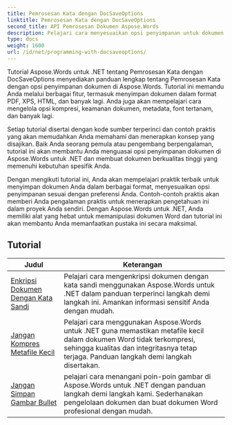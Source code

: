 ```yaml
---
title: Pemrosesan Kata dengan DocSaveOptions
linktitle: Pemrosesan Kata dengan DocSaveOptions
second_title: API Pemrosesan Dokumen Aspose.Words
description: Pelajari cara menyesuaikan opsi penyimpanan untuk dokumen Word menggunakan Aspose.Words for .NET. Tutorial ini memandu Anda melalui berbagai opsi yang tersedia, seperti format file, kompresi, perlindungan kata sandi.
type: docs
weight: 1600
url: /id/net/programming-with-docsaveoptions/
---
```

Tutorial Aspose.Words untuk .NET tentang Pemrosesan Kata dengan DocSaveOptions menyediakan panduan lengkap tentang Pemrosesan Kata dengan opsi penyimpanan dokumen di Aspose.Words. Tutorial ini memandu Anda melalui berbagai fitur, termasuk menyimpan dokumen dalam format PDF, XPS, HTML, dan banyak lagi. Anda juga akan mempelajari cara mengelola opsi kompresi, keamanan dokumen, metadata, font tertanam, dan banyak lagi.

Setiap tutorial disertai dengan kode sumber terperinci dan contoh praktis yang akan memudahkan Anda memahami dan menerapkan konsep yang disajikan. Baik Anda seorang pemula atau pengembang berpengalaman, tutorial ini akan membantu Anda menguasai opsi penyimpanan dokumen di Aspose.Words untuk .NET dan membuat dokumen berkualitas tinggi yang memenuhi kebutuhan spesifik Anda.

Dengan mengikuti tutorial ini, Anda akan mempelajari praktik terbaik untuk menyimpan dokumen Anda dalam berbagai format, menyesuaikan opsi penyimpanan sesuai dengan preferensi Anda. Contoh-contoh praktis akan memberi Anda pengalaman praktis untuk menerapkan pengetahuan ini dalam proyek Anda sendiri. Dengan Aspose.Words untuk .NET, Anda memiliki alat yang hebat untuk memanipulasi dokumen Word dan tutorial ini akan membantu Anda memanfaatkan pustaka ini secara maksimal.

 ## Tutorial
| Judul | Keterangan |
| --- | --- |
| [Enkripsi Dokumen Dengan Kata Sandi](./encrypt-document-with-password/) | Pelajari cara mengenkripsi dokumen dengan kata sandi menggunakan Aspose.Words untuk .NET dalam panduan terperinci langkah demi langkah ini. Amankan informasi sensitif Anda dengan mudah. |
| [Jangan Kompres Metafile Kecil](./do-not-compress-small-metafiles/) | Pelajari cara menggunakan Aspose.Words untuk .NET guna memastikan metafile kecil dalam dokumen Word tidak terkompresi, sehingga kualitas dan integritasnya tetap terjaga. Panduan langkah demi langkah disertakan. |
| [Jangan Simpan Gambar Bullet](./do-not-save-picture-bullet/) | pelajari cara menangani poin-poin gambar di Aspose.Words untuk .NET dengan panduan langkah demi langkah kami. Sederhanakan pengelolaan dokumen dan buat dokumen Word profesional dengan mudah. |